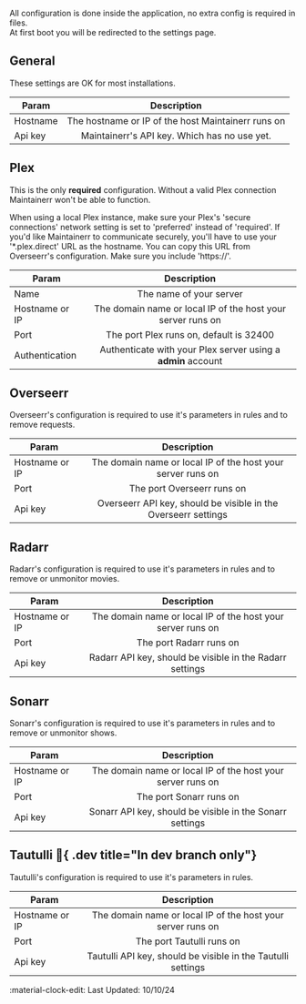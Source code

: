 

All configuration is done inside the application, no extra config is required in files. </br>
At first boot you will be redirected to the settings page.

## General

These settings are OK for most installations.

| Param        | Description           |
| ------------- |:-------------:|
| Hostname      | The hostname or IP of the host Maintainerr runs on |
| Api key       | Maintainerr's API key. Which has no use yet. |

## Plex

This is the only **required** configuration. Without a valid Plex connection Maintainerr won't be able to function.

When using a local Plex instance, make sure your Plex's 'secure connections' network setting is set to 'preferred' instead of 'required'.
If you'd like Maintainerr to communicate securely, you'll have to use your '*.plex.direct' URL as the hostname. You can copy this URL from Overseerr's configuration. Make sure you include 'https://'.

| Param        | Description           |
| ------------- |:-------------:|
| Name          | The name of your server |
| Hostname or IP| The domain name or local IP of the host your server runs on |
| Port          | The port Plex runs on, default is 32400 |
| Authentication| Authenticate with your Plex server using a **admin** account |

## Overseerr

Overseerr's configuration is required to use it's parameters in rules and to remove requests. </br>

| Param | Description |
| ------------- |:-------------:|
| Hostname or IP| The domain name or local IP of the host your server runs on |
| Port          | The port Overseerr runs on |
| Api key  | Overseerr API key, should be visible in the Overseerr settings |

## Radarr

Radarr's configuration is required to use it's parameters in rules and to remove or unmonitor movies.

| Param | Description           |
| ------------- |:-------------:|
| Hostname or IP| The domain name or local IP of the host your server runs on |
| Port          | The port Radarr runs on |
| Api key   | Radarr API key, should be visible in the Radarr settings |

## Sonarr

Sonarr's configuration is required to use it's parameters in rules and to remove or unmonitor shows.

| Param | Description           |
| ------------- |:-------------:|
| Hostname or IP| The domain name or local IP of the host your server runs on |
| Port          | The port Sonarr runs on |
| Api key   | Sonarr API key, should be visible in the Sonarr settings |

## Tautulli :test_tube:{ .dev title="In dev branch only"}

Tautulli's configuration is required to use it's parameters in rules.

| Param | Description |
| ------------- |:-------------:|
| Hostname or IP| The domain name or local IP of the host your server runs on |
| Port          | The port Tautulli runs on |
| Api key  | Tautulli API key, should be visible in the Tautulli settings |

:material-clock-edit: Last Updated: 10/10/24